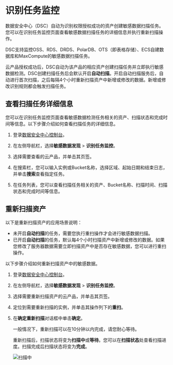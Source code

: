 # 识别任务监控

数据安全中心（DSC）自动为识别权限授权成功的资产创建敏感数据扫描任务。您可以在识别任务监控页面查看敏感数据扫描任务的详细信息并执行重新扫描操作。

DSC支持监控OSS、RDS、DRDS、PolarDB、OTS（即表格存储）、ECS自建数据库和MaxCompute的敏感数据扫描任务。

云产品授权成功后，DSC自动为该产品的相应资产创建扫描任务并立即执行敏感数据检测。DSC创建扫描任务后会默认开启**自动扫描**。开启自动扫描服务后，自动进行首次扫描，之后每隔4个小时重新扫描资产中新增或修改的数据。新增或修改识别规则都会触发扫描任务。

## 查看扫描任务详细信息

您可以在识别任务监控页面查看敏感数据检测任务相关的资产、扫描状态和完成时间等信息。以下步骤介绍如何查看扫描任务的详细信息。

1.  登录[数据安全中心控制台](https://yundun.console.aliyun.com/?p=sddp#/overview)。

2.  在左侧导航栏，选择**敏感数据发现** \> **识别任务监控**。

3.  选择需要查看的云产品，并单击其页签。

4.  在搜索栏，您可以输入实例或Bucket名称，选择区域、起始日期和结束日志，并单击**搜索**查看指定任务。

5.  在任务列表，您可以查看扫描任务相关的资产、Bucket名称、扫描时间、扫描状态和完成时间等信息。


## 重新扫描资产

以下是重新扫描资产的应用场景说明：

-   未开启**自动扫描**的任务，需要您执行重扫操作才会进行敏感数据扫描。
-   已开启**自动扫描**的任务，默认每4个小时扫描资产中新增或修改的数据。如果您修改了服务器数据需要立即扫描资产中是否存在敏感数据，您可以进行重扫操作。

以下步骤介绍如何重新扫描资产中的敏感数据。

1.  登录[数据安全中心控制台](https://yundun.console.aliyun.com/?p=sddp#/overview)。

2.  在左侧导航栏，选择**敏感数据发现** \> **识别任务监控**。

3.  选择需要重新扫描资产的云产品，并单击其页签。

4.  定位到需要重新扫描的实例，并单击其操作列下的**重扫**。

5.  在**确定重新扫描**对话框中单击**确定**。

    一般情况下，重新扫描可以在10分钟以内完成，请您耐心等待。

    重新扫描后，扫描状态将变为**扫描中**或**等待**。您可以在**扫描状态**处查看扫描进度。扫描完成后扫描状态将变为**完成**。

    ![扫描中](https://static-aliyun-doc.oss-accelerate.aliyuncs.com/assets/img/zh-CN/6749865061/p183653.png)


